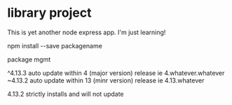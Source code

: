 # library project

This is yet another node express app.  I'm just learning!

npm install --save packagename

package mgmt

^4.13.3
auto update within 4 (major version) release  ie 4.whatever.whatever
~4.13.2
auto update within 13 (minr version) release ie 4.13.whatever

4.13.2
strictly installs and will not update